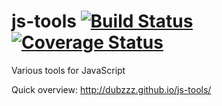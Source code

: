 # js-tools [![Build Status](https://travis-ci.org/dubzzz/js-tools.svg?branch=master)](https://travis-ci.org/dubzzz/js-tools)[![Coverage Status](https://coveralls.io/repos/dubzzz/js-tools/badge.svg)](https://coveralls.io/r/dubzzz/js-tools)
Various tools for JavaScript

Quick overview: http://dubzzz.github.io/js-tools/
